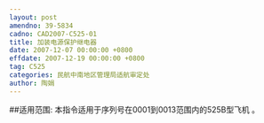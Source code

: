 ```yaml
---
layout: post
amendno: 39-5834
cadno: CAD2007-C525-01
title: 加装电源保护继电器
date: 2007-12-07 00:00:00 +0800
effdate: 2007-12-19 00:00:00 +0800
tag: C525
categories: 民航中南地区管理局适航审定处
author: 陶娟
---
```


##适用范围:
本指令适用于序列号在0001到0013范围内的525B型飞机 。


